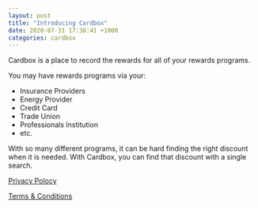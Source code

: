 ```yaml
---
layout: post
title: "Introducing Cardbox"
date: 2020-07-31 17:38:41 +1000
categories: cardbox
---
```


Cardbox is a place to record the rewards for all of your rewards programs.

You may have rewards programs via your:

- Insurance Providers
- Energy Provider
- Credit Card
- Trade Union
- Professionals Institution
- etc.

With so many different programs, it can be hard finding the right discount when it is needed. With Cardbox, you can find that discount with a single search.

[Privacy Polocy][privacy-policy]

[Terms & Conditions][terms-conditions]

[privacy-policy]: ../../../cardbox-privacy-policy.html
[terms-conditions]: ../../../cardbox-terms-conditions.html

